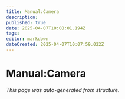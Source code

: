 ```yaml
---
title: Manual:Camera
description: 
published: true
date: 2025-04-07T10:08:01.194Z
tags: 
editor: markdown
dateCreated: 2025-04-07T10:07:59.022Z
---
```


# Manual:Camera

*This page was auto-generated from structure.*